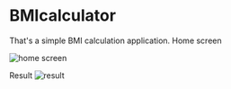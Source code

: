 # BMIcalculator

That's a simple BMI calculation application.
Home screen

![home screen](https://user-images.githubusercontent.com/75753499/108600509-b9eafe80-73c1-11eb-9c54-215ac41d14e5.jpg)

Result
![result](https://user-images.githubusercontent.com/75753499/108600607-38e03700-73c2-11eb-8d54-8f084a5b7df9.jpg)
